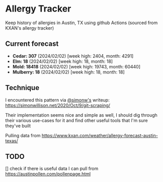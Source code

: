 # Allergy Tracker

Keep history of allergies in Austin, TX using github Actions (sourced from KXAN's allergy tracker)

## Current forecast
<!-- INJECT FORECAST -->
- **Cedar: 307** (2024/02/02)  [week high: 2404, month: 4291]
- **Elm: 18** (2024/02/02)  [week high: 18, month: 18]
- **Mold: 18418** (2024/02/02)  [week high: 19743, month: 60440]
- **Mulberry: 18** (2024/02/02)  [week high: 18, month: 18]
<!-- END INJECT FORECAST -->

## Technique

I encountered this pattern via [@simonw's](https://github.com/simonw) writeup: https://simonwillison.net/2020/Oct/9/git-scraping/

Their implementation seems nice and simple as well, I should dig through their various use-cases for it and find other useful tools that I'm sure they've built

Pulling data from https://www.kxan.com/weather/allergy-forecast-austin-texas/

## TODO

[] check if there is useful data I can pull from https://austinpollen.com/pollenpage.html
